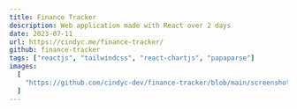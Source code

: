 ```yaml
---
title: Finance Tracker
description: Web application made with React over 2 days
date: 2023-07-11
url: https://cindyc.me/finance-tracker/
github: finance-tracker
tags: ["reactjs", "tailwindcss", "react-chartjs", "papaparse"]
images:
  [
    "https://github.com/cindyc-dev/finance-tracker/blob/main/screenshot-1.PNG?raw=true",
  ]
---
```

